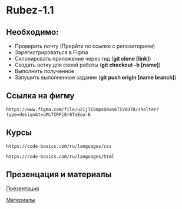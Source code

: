 # Rubez-1.1

## Необходимо:

- Проверить почту (Прерйти по ссылке с репозиторием)
- Зарегистрироваться в Figma
- Склонировать приложение через гид (**git clone [link]**)
- Создать ветку для своей работы (**git checkout -b [name]**)
- Выполнить полученное
- Запушить выполненное задание (**git push origin [name branch]**)

## Ссылка на фигму

    https://www.figma.com/file/u21j7E5mpsQ8wn6TIV6U7O/shelter?type=design&t=uML7IRFjEr8TaEou-6

## Курсы

    https://code-basics.com/ru/languages/css

    https://code-basics.com/ru/languages/html

## Презенцация и материалы

[Презентация](./src/HTML/Презентация%20Microsoft%20PowerPoint.pptx)

[Материалы](./src/HTML/)